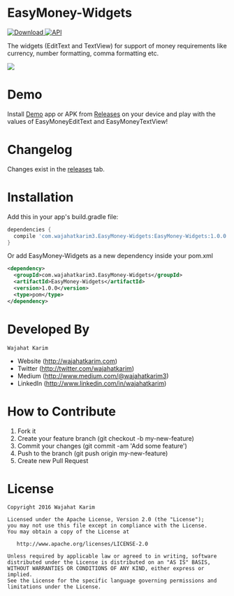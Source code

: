EasyMoney-Widgets
============
 [ ![Download](https://api.bintray.com/packages/wajahatkarim3/EasyMoney-Widgets/com.wajahatkarim3.EasyMoney-Widgets/images/download.svg) ](https://bintray.com/wajahatkarim3/EasyMoney-Widgets/com.wajahatkarim3.EasyMoney-Widgets/_latestVersion)  [![API](https://img.shields.io/badge/API-15%2B-blue.svg?style=flat)](https://android-arsenal.com/api?level=15)
 
The widgets (EditText and TextView) for support of money requirements like currency, number formatting, comma formatting etc. 

![](https://github.com/wajahatkarim3/EasyMoney-Widgets/blob/master/Art/Demo.gif)

Demo
====
Install [Demo](https://github.com/wajahatkarim3/EasyMoney-Widgets/releases/download/1.0.0/EasyMoney-Widgets-Demo_1.0.0.apk) app or APK from [Releases](https://github.com/wajahatkarim3/EasyMoney-Widgets/releases) on your device and play with the values of EasyMoneyEditText and EasyMoneyTextView!

Changelog
=========
Changes exist in the [releases](https://github.com/wajahatkarim3/EasyMoney-Widgets/releases) tab.

Installation
============
Add this in your app's build.gradle file:
```groovy
dependencies {
  compile 'com.wajahatkarim3.EasyMoney-Widgets:EasyMoney-Widgets:1.0.0'
}
```

Or add EasyMoney-Widgets as a new dependency inside your pom.xml

```xml
<dependency>
  <groupId>com.wajahatkarim3.EasyMoney-Widgets</groupId>
  <artifactId>EasyMoney-Widgets</artifactId>
  <version>1.0.0</version>
  <type>pom</type>
</dependency>
```



Developed By
============
```
Wajahat Karim
```
- Website (http://wajahatkarim.com)
- Twitter (http://twitter.com/wajahatkarim)
- Medium (http://www.medium.com/@wajahatkarim3)
- LinkedIn (http://www.linkedin.com/in/wajahatkarim)

# How to Contribute
1. Fork it
2. Create your feature branch (git checkout -b my-new-feature)
3. Commit your changes (git commit -am 'Add some feature')
4. Push to the branch (git push origin my-new-feature)
5. Create new Pull Request

# License

    Copyright 2016 Wajahat Karim

    Licensed under the Apache License, Version 2.0 (the "License");
    you may not use this file except in compliance with the License.
    You may obtain a copy of the License at

       http://www.apache.org/licenses/LICENSE-2.0

    Unless required by applicable law or agreed to in writing, software
    distributed under the License is distributed on an "AS IS" BASIS,
    WITHOUT WARRANTIES OR CONDITIONS OF ANY KIND, either express or implied.
    See the License for the specific language governing permissions and
    limitations under the License.
